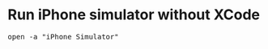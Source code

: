 <!--
title : Run iPhone simulator without XCode
author : Roman Ožana <ozana@omdesign.cz>
date : 31.1.2013 17:35:11
tags : en, iPhone, mac, xcode
-->

# Run iPhone simulator without XCode

<pre>open -a "iPhone Simulator"</pre><p</p>